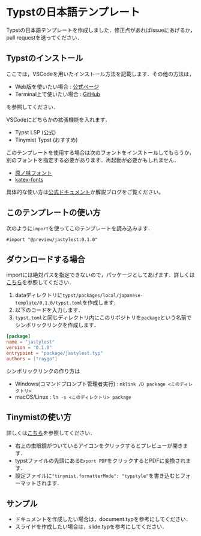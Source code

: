 # Typstの日本語テンプレート

Typstの日本語テンプレートを作成しました．修正点があればissueにあげるか，pull
requestを送ってください．

## Typstのインストール

ここでは，VSCodeを用いたインストール方法を記載します．その他の方法は，

- Web版を使いたい場合 : [公式ページ](https://typst.app/)
- Terminal上で使いたい場合 : [GitHub](https://github.com/typst/typst)

を参照してください．

VSCodeにどちらかの拡張機能を入れます．

- Typst LSP (公式)
- Tinymist Typst (おすすめ)

このテンプレートを使用する場合は次のフォントをインストールしてもらうか，別のフォントを指定する必要があります．再起動が必要かもしれません．

- [原ノ味フォント](https://github.com/trueroad/HaranoAjiFonts)
- [katex-fonts](https://github.com/KaTeX/katex-fonts/tree/master)

具体的な使い方は[公式ドキュメント](https://typst.app/docs/)か解説ブログをご覧ください。

## このテンプレートの使い方

次のように`import`を使ってこのテンプレートを読み込みます．

```typst
#import "@preview/jastylest:0.1.0"
```

## ダウンロードする場合

importには絶対パスを指定できないので，パッケージとしてあげます．詳しくは[こちら](https://github.com/typst/packages?tab=readme-ov-file#local-packages)を参照してください．

1. dataディレクトリに`typst/packages/local/japanese-template/0.1.0/typst.toml`を作成します．
1. 以下のコードを入力します．
1. `typst.toml`と同じディレクトリ内にこのリポジトリを`package`という名前でシンボリックリンクを作成します．

```toml
[package]
name = "jastylest"
version = "0.1.0"
entrypoint = "package/jastylest.typ"
authors = ["raygo"]
```

シンボリックリンクの作り方は

- Windows(コマンドプロンプト管理者実行) : `mklink /D package <このディレクトリ>`
- macOS/Linux : `ln -s <このディレクトリ> package`

## Tinymistの使い方

詳しくは[こちら](https://marketplace.visualstudio.com/items?itemName=myriad-dreamin.tinymist)を参照してください．

- 右上の虫眼鏡がついているアイコンをクリックするとプレビューが開きます．
- typstファイルの先頭にある`Export PDF`をクリックするとPDFに変換されます．
- 設定ファイルに`"tinymist.formatterMode": "typstyle"`を書き込むとフォーマットされます．

## サンプル

- ドキュメントを作成したい場合は，document.typを参考にしてください．
- スライドを作成したい場合は，slide.typを参考にしてください．
